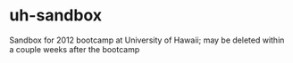 uh-sandbox
==========

Sandbox for 2012 bootcamp at University of Hawaii; may be deleted within a couple weeks after the bootcamp